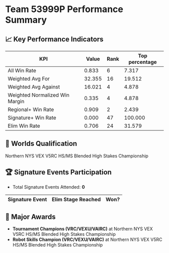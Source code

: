 # Team 53999P Performance Summary

## 📈 Key Performance Indicators
| KPI | Value | Rank | Top percentage |
| --- | ----- | ---- | ----- |
| All Win Rate | 0.833 | 6 | 7.317 |
| Weighted Avg For | 32.355 | 16 | 19.512 |
| Weighted Avg Against | 16.021 | 4 | 4.878 |
| Weighted Normalized Win Margin | 0.335 | 4 | 4.878 |
| Regional+ Win Rate | 0.909 | 2 | 2.439 |
| Signature+ Win Rate | 0.000 | 47 | 100.000 |
| Elim Win Rate | 0.706 | 24 | 31.579 |


## 🎯 Worlds Qualification
Northern NYS VEX V5RC HS/MS Blended High Stakes Championship

## 🏆 Signature Events Participation
- Total Signature Events Attended: **0**

| Signature Event | Elim Stage Reached | Won? |
|:----------------|:-------------------|:----|


## 🥇 Major Awards
- **Tournament Champions (VRC/VEXU/VAIRC)** at Northern NYS VEX V5RC HS/MS Blended High Stakes Championship
- **Robot Skills Champion (VRC/VEXU/VAIRC)** at Northern NYS VEX V5RC HS/MS Blended High Stakes Championship

